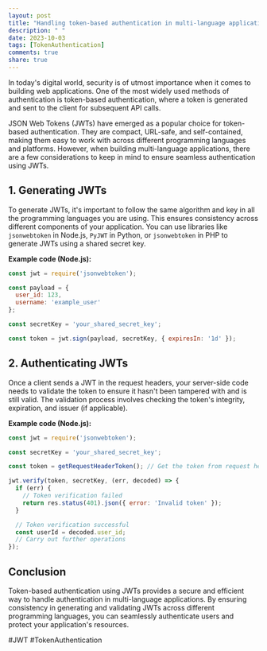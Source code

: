```yaml
---
layout: post
title: "Handling token-based authentication in multi-language applications with JWTs"
description: " "
date: 2023-10-03
tags: [TokenAuthentication]
comments: true
share: true
---
```


In today's digital world, security is of utmost importance when it comes to building web applications. One of the most widely used methods of authentication is token-based authentication, where a token is generated and sent to the client for subsequent API calls.

JSON Web Tokens (JWTs) have emerged as a popular choice for token-based authentication. They are compact, URL-safe, and self-contained, making them easy to work with across different programming languages and platforms. However, when building multi-language applications, there are a few considerations to keep in mind to ensure seamless authentication using JWTs.

## 1. Generating JWTs

To generate JWTs, it's important to follow the same algorithm and key in all the programming languages you are using. This ensures consistency across different components of your application. You can use libraries like `jsonwebtoken` in Node.js, `PyJWT` in Python, or `jsonwebtoken` in PHP to generate JWTs using a shared secret key.

**Example code (Node.js):**
```javascript
const jwt = require('jsonwebtoken');

const payload = {
  user_id: 123,
  username: 'example_user'
};

const secretKey = 'your_shared_secret_key';

const token = jwt.sign(payload, secretKey, { expiresIn: '1d' });
```

## 2. Authenticating JWTs

Once a client sends a JWT in the request headers, your server-side code needs to validate the token to ensure it hasn't been tampered with and is still valid. The validation process involves checking the token's integrity, expiration, and issuer (if applicable).

**Example code (Node.js):**
```javascript
const jwt = require('jsonwebtoken');

const secretKey = 'your_shared_secret_key';

const token = getRequestHeaderToken(); // Get the token from request headers

jwt.verify(token, secretKey, (err, decoded) => {
  if (err) {
    // Token verification failed
    return res.status(401).json({ error: 'Invalid token' });
  }

  // Token verification successful
  const userId = decoded.user_id;
  // Carry out further operations
});
```

## Conclusion

Token-based authentication using JWTs provides a secure and efficient way to handle authentication in multi-language applications. By ensuring consistency in generating and validating JWTs across different programming languages, you can seamlessly authenticate users and protect your application's resources.

#JWT #TokenAuthentication